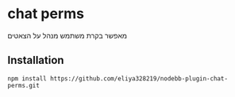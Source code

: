 # chat perms

מאפשר בקרת משתמש מנהל על הצאטים 

## Installation

    npm install https://github.com/eliya328219/nodebb-plugin-chat-perms.git



